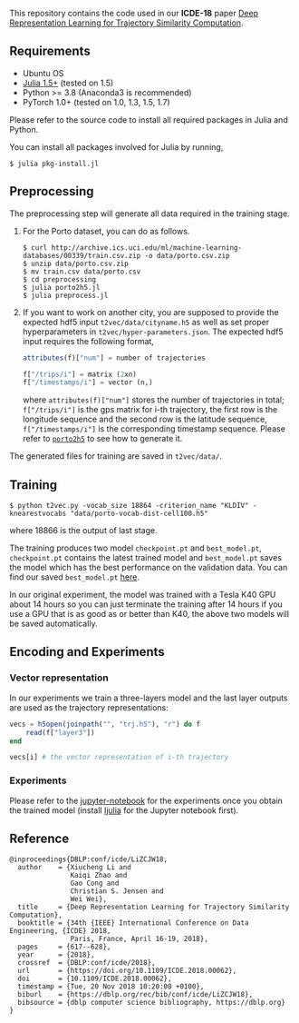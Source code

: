 
This repository contains the code used in our **ICDE-18** paper [Deep Representation Learning for Trajectory Similarity Computation](https://xiucheng.org/pdfs/icde18-t2vec.pdf).

## Requirements

* Ubuntu OS
* [Julia 1.5+](https://julialang.org/downloads/) (tested on 1.5)
* Python >= 3.8 (Anaconda3 is recommended)
* PyTorch 1.0+ (tested on 1.0, 1.3, 1.5, 1.7)

Please refer to the source code to install all required packages in Julia and Python.

You can install all packages involved for Julia by running,

```shell
$ julia pkg-install.jl
```


## Preprocessing

The preprocessing step will generate all data required in the training stage.

1. For the Porto dataset, you can do as follows.
    ```shell
    $ curl http://archive.ics.uci.edu/ml/machine-learning-databases/00339/train.csv.zip -o data/porto.csv.zip
    $ unzip data/porto.csv.zip
    $ mv train.csv data/porto.csv
    $ cd preprocessing
    $ julia porto2h5.jl
    $ julia preprocess.jl
    ```

2. If you want to work on another city, you are supposed to provide the expected hdf5 input `t2vec/data/cityname.h5` as well as set proper hyperparameters in `t2vec/hyper-parameters.json`. The expected hdf5 input requires the following format,

   ```julia
   attributes(f)["num"] = number of trajectories

   f["/trips/i"] = matrix (2xn)
   f["/timestamps/i"] = vector (n,)
   ```

   where `attributes(f)["num"]` stores the number of trajectories in total; `f["/trips/i"]` is the gps matrix for i-th trajectory, the first row is the longitude sequence and the second row is the latitude sequence, `f["/timestamps/i"]` is the corresponding timestamp sequence. Please refer to [`porto2h5`](https://github.com/boathit/t2vec/blob/master/preprocessing/utils.jl#L12) to see how to generate it.



The generated files for training are saved in `t2vec/data/`.

## Training

```shell
$ python t2vec.py -vocab_size 18864 -criterion_name "KLDIV" -knearestvocabs "data/porto-vocab-dist-cell100.h5"
```

where 18866 is the output of last stage.

The training produces two model `checkpoint.pt` and `best_model.pt`, `checkpoint.pt` contains the latest trained model and `best_model.pt` saves the model which has the best performance on the validation data. You can find our saved `best_model.pt` [here](https://drive.google.com/open?id=1uxZUmvFHhpY8tOXvCDHuEd7KFOTYp109).

In our original experiment, the model was trained with a Tesla K40 GPU about 14 hours so you can just terminate the training after 14 hours if you use a GPU that is as good as or better than K40, the above two models will be saved automatically.


## Encoding and Experiments

### Vector representation

In our experiments we train a three-layers model and the last layer outputs are used as the trajectory representations:

```julia
vecs = h5open(joinpath("", "trj.h5"), "r") do f
    read(f["layer3"])
end

vecs[i] # the vector representation of i-th trajectory
```

### Experiments

Please refer to the [jupyter-notebook](https://github.com/boathit/t2vec/blob/master/experiment/t2vec.ipynb) for the experiments once you obtain the trained model (install [Ijulia](https://github.com/JuliaLang/IJulia.jl) for the Jupyter notebook first).

## Reference

```
@inproceedings{DBLP:conf/icde/LiZCJW18,
  author    = {Xiucheng Li and
               Kaiqi Zhao and
               Gao Cong and
               Christian S. Jensen and
               Wei Wei},
  title     = {Deep Representation Learning for Trajectory Similarity Computation},
  booktitle = {34th {IEEE} International Conference on Data Engineering, {ICDE} 2018,
               Paris, France, April 16-19, 2018},
  pages     = {617--628},
  year      = {2018},
  crossref  = {DBLP:conf/icde/2018},
  url       = {https://doi.org/10.1109/ICDE.2018.00062},
  doi       = {10.1109/ICDE.2018.00062},
  timestamp = {Tue, 20 Nov 2018 10:20:00 +0100},
  biburl    = {https://dblp.org/rec/bib/conf/icde/LiZCJW18},
  bibsource = {dblp computer science bibliography, https://dblp.org}
}
```
